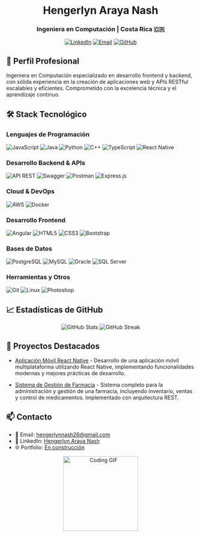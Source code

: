 <div align="center">
  <h1>Hengerlyn Araya Nash</h1>
  <h3>Ingeniera en Computación | Costa Rica 🇨🇷</h3>
  
  [![LinkedIn](https://img.shields.io/badge/-LinkedIn-0077B5?style=flat&logo=linkedin&logoColor=white)](https://www.linkedin.com/in/hnash-araya)
  [![Email](https://img.shields.io/badge/-Email-D14836?style=flat&logo=gmail&logoColor=white)](mailto:hengerlynash26@gmail.com)
  [![GitHub](https://img.shields.io/badge/-GitHub-181717?style=flat&logo=github)](https://github.com/Nash232305)
</div>

## 💼 Perfil Profesional
Ingeniera en Computación especializado en desarrollo frontend y backend, con sólida experiencia en la creación de aplicaciones web y APIs RESTful escalables y eficientes. Comprometido con la excelencia técnica y el aprendizaje continuo.

## 🛠️ Stack Tecnológico

### Lenguajes de Programación
![JavaScript](https://img.shields.io/badge/-JavaScript-F7DF1E?style=flat&logo=javascript&logoColor=black)
![Java](https://img.shields.io/badge/-Java-007396?style=flat&logo=java&logoColor=white)
![Python](https://img.shields.io/badge/-Python-3776AB?style=flat&logo=python&logoColor=white)
![C++](https://img.shields.io/badge/-C++-00599C?style=flat&logo=c%2B%2B&logoColor=white)
![TypeScript](https://img.shields.io/badge/-TypeScript-3178C6?style=flat&logo=typescript&logoColor=white)
![React Native](https://img.shields.io/badge/-React_Native-61DAFB?style=flat&logo=react&logoColor=black)

### Desarrollo Backend & APIs
![API REST](https://img.shields.io/badge/-API%20REST-009688?style=flat&logo=fastapi&logoColor=white)
![Swagger](https://img.shields.io/badge/-Swagger-85EA2D?style=flat&logo=swagger&logoColor=black)
![Postman](https://img.shields.io/badge/-Postman-FF6C37?style=flat&logo=postman&logoColor=white)
![Express.js](https://img.shields.io/badge/-Express.js-000000?style=flat&logo=express&logoColor=white)

### Cloud & DevOps
![AWS](https://img.shields.io/badge/-AWS-232F3E?style=flat&logo=amazon-aws&logoColor=white)
![Docker](https://img.shields.io/badge/-Docker-2496ED?style=flat&logo=docker&logoColor=white)

### Desarrollo Frontend
![Angular](https://img.shields.io/badge/-Angular-DD0031?style=flat&logo=angular&logoColor=white)
![HTML5](https://img.shields.io/badge/-HTML5-E34F26?style=flat&logo=html5&logoColor=white)
![CSS3](https://img.shields.io/badge/-CSS3-1572B6?style=flat&logo=css3&logoColor=white)
![Bootstrap](https://img.shields.io/badge/-Bootstrap-7952B3?style=flat&logo=bootstrap&logoColor=white)

### Bases de Datos
![PostgreSQL](https://img.shields.io/badge/-PostgreSQL-336791?style=flat&logo=postgresql&logoColor=white)
![MySQL](https://img.shields.io/badge/-MySQL-4479A1?style=flat&logo=mysql&logoColor=white)
![Oracle](https://img.shields.io/badge/-Oracle-F80000?style=flat&logo=oracle&logoColor=white)
![SQL Server](https://img.shields.io/badge/-SQL%20Server-CC2927?style=flat&logo=microsoft-sql-server&logoColor=white)

### Herramientas y Otros
![Git](https://img.shields.io/badge/-Git-F05032?style=flat&logo=git&logoColor=white)
![Linux](https://img.shields.io/badge/-Linux-FCC624?style=flat&logo=linux&logoColor=black)
![Photoshop](https://img.shields.io/badge/-Photoshop-31A8FF?style=flat&logo=adobe-photoshop&logoColor=white)

## 📈 Estadísticas de GitHub
<div align="center">
  <img src="https://github-readme-stats.vercel.app/api?username=Nash232305&show_icons=true&theme=tokyonight" alt="GitHub Stats" />
  <img src="https://github-readme-streak-stats.herokuapp.com/?user=Nash232305&theme=tokyonight" alt="GitHub Streak" />
</div>

## 🌱 Proyectos Destacados
- [Aplicación Móvil React Native](https://github.com/Nash232305/Aplicacion_movil_ReactNative) - Desarrollo de una aplicación móvil multiplataforma utilizando React Native, implementando funcionalidades modernas y mejores prácticas de desarrollo.

- [Sistema de Gestión de Farmacia](https://github.com/Nash232305/Farmacia) - Sistema completo para la administración y gestión de una farmacia, incluyendo inventario, ventas y control de medicamentos. Implementado con arquitectura REST.

## 📫 Contacto
- 📧 Email: [hengerlynnash26@gmail.com](mailto:hengerlynash26@gmail.com)
- 💼 LinkedIn: [Hengerlyn Araya Nash](https://www.linkedin.com/in/hnash-araya)
- 🌐 Portfolio: [En construcción]()

<div align="center">
  <img src="https://i.pinimg.com/originals/21/11/61/21116158daaeb1459b4ec0758505e1ad.gif" width="200" alt="Coding GIF" />
</div>
